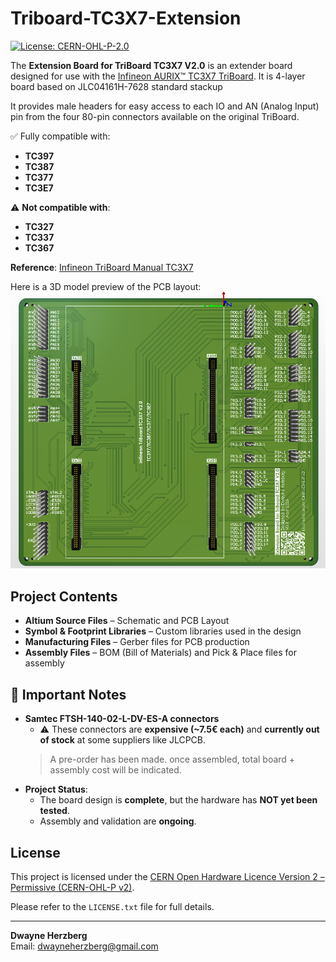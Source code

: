# Triboard-TC3X7-Extension

[![License: CERN-OHL-P-2.0](https://img.shields.io/badge/license-CERN--OHL--P--2.0-blue)](https://cern-ohl.web.cern.ch/)

The **Extension Board for TriBoard TC3X7 V2.0** is an extender board designed for use with the [Infineon AURIX™ TC3X7 TriBoard](https://www.infineon.com/dgdl/Infineon-TriBoardManual_TC3X71-UserManual-v02_01-EN.pdf?fileId=5546d462696dbf1201697775dd0b58be). It is 4-layer board based on JLC04161H-7628 standard stackup

It provides male headers for easy access to each IO and AN (Analog Input) pin from the four 80-pin connectors available on the original TriBoard.

✅ Fully compatible with:
- **TC397**
- **TC387**
- **TC377**
- **TC3E7**

⚠️ **Not compatible with**:
- **TC327**
- **TC337**
- **TC367**

**Reference**: [Infineon TriBoard Manual TC3X7](https://www.infineon.com/dgdl/Infineon-TriBoardManual_TC3X71-UserManual-v02_01-EN.pdf?fileId=5546d462696dbf1201697775dd0b58be)


Here is a 3D model preview of the PCB layout:
![PCB 3D View](image.png)

## Project Contents

- **Altium Source Files** – Schematic and PCB Layout
- **Symbol & Footprint Libraries** – Custom libraries used in the design
- **Manufacturing Files** – Gerber files for PCB production
- **Assembly Files** – BOM (Bill of Materials) and Pick & Place files for assembly

## 📢 Important Notes

- **Samtec FTSH-140-02-L-DV-ES-A connectors**
  - ⚠️ These connectors are **expensive (~7.5€ each)** and **currently out of stock** at some suppliers like JLCPCB.
  > A pre-order has been made. once assembled, total board + assembly cost will be indicated.
- **Project Status**:
  - The board design is **complete**, but the hardware has **NOT yet been tested**.
  - Assembly and validation are **ongoing**.

## License

This project is licensed under the [CERN Open Hardware Licence Version 2 – Permissive (CERN-OHL-P v2)](https://cern-ohl.web.cern.ch/).

Please refer to the `LICENSE.txt` file for full details.

---

**Dwayne Herzberg**  
Email: [dwayneherzberg@gmail.com](mailto:dwayneherzberg@gmail.com)


